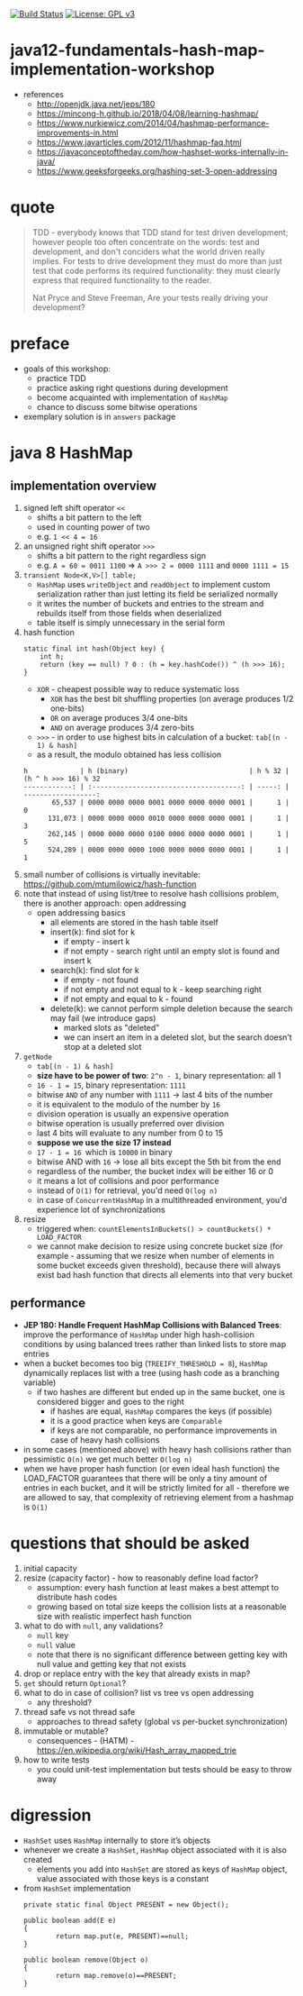 [![Build Status](https://travis-ci.com/mtumilowicz/java12-fundamentals-hash-map-implementation-workshop.svg?branch=master)](https://travis-ci.com/mtumilowicz/java12-fundamentals-hash-map-implementation-workshop)
[![License: GPL v3](https://img.shields.io/badge/License-GPLv3-blue.svg)](https://www.gnu.org/licenses/gpl-3.0)

# java12-fundamentals-hash-map-implementation-workshop

* references
    * http://openjdk.java.net/jeps/180
    * https://mincong-h.github.io/2018/04/08/learning-hashmap/
    * https://www.nurkiewicz.com/2014/04/hashmap-performance-improvements-in.html
    * https://www.javarticles.com/2012/11/hashmap-faq.html
    * https://javaconceptoftheday.com/how-hashset-works-internally-in-java/
    * https://www.geeksforgeeks.org/hashing-set-3-open-addressing

# quote
> TDD - everybody knows that TDD stand for test driven development; however people too often concentrate on the 
words: test and development, and don't conciders what the world driven really implies. For tests to drive 
development they must do more than just test that code performs its required functionality: they must clearly 
express that required functionality to the reader.  
>
> Nat Pryce and Steve Freeman, Are your tests really driving  your development?

# preface
* goals of this workshop:
    * practice TDD
    * practice asking right questions during development
    * become acquainted with implementation of `HashMap` 
    * chance to discuss some bitwise operations
* exemplary solution is in `answers` package

# java 8 HashMap
## implementation overview
1. signed left shift operator `<<` 
    * shifts a bit pattern to the left
    * used in counting power of two
    * e.g. `1 << 4 = 16`
1.  an unsigned right shift operator `>>>`
    * shifts a bit pattern to the right regardless sign
    * e.g. `A = 60 = 0011 1100` => `A >>> 2 = 0000 1111` and `0000 1111 = 15`    
1. `transient Node<K,V>[] table;`
    * `HashMap` uses `writeObject` and `readObject` to implement custom serialization rather than 
    just letting its field be serialized normally
    * it writes the number of buckets and entries to the stream and rebuilds itself from those fields 
    when deserialized
    * table itself is simply unnecessary in the serial form
1. hash function
    ```
    static final int hash(Object key) {
        int h;
        return (key == null) ? 0 : (h = key.hashCode()) ^ (h >>> 16);
    }
    ```    
    * `XOR` - cheapest possible way to reduce systematic loss
        * `XOR` has the best bit shuffling properties (on average produces 1/2 one-bits)
        * `OR` on average produces 3/4 one-bits 
        * `AND` on average produces 3/4 zero-bits
    * `>>>` - in order to use highest bits in calculation of a bucket: `tab[(n - 1) & hash]`
    * as a result, the modulo obtained has less collision
    ```
    h             | h (binary)                              | h % 32 | (h ^ h >>> 16) % 32
    ------------: | :-------------------------------------: | -----: | ------------------:
           65,537 | 0000 0000 0000 0001 0000 0000 0000 0001 |      1 |                   0
          131,073 | 0000 0000 0000 0010 0000 0000 0000 0001 |      1 |                   3
          262,145 | 0000 0000 0000 0100 0000 0000 0000 0001 |      1 |                   5
          524,289 | 0000 0000 0000 1000 0000 0000 0000 0001 |      1 |                   1
    ```
1. small number of collisions is virtually inevitable: https://github.com/mtumilowicz/hash-function
1. note that instead of using list/tree to resolve hash collisions problem, there is another approach: open addressing
    * open addressing basics
        * all elements are stored in the hash table itself
        * insert(k): find slot for k
            * if empty - insert k
            * if not empty - search right until an empty slot is found and insert k
        * search(k): find slot for k
            * if empty - not found
            * if not empty and not equal to k - keep searching right
            * if not empty and equal to k - found
        * delete(k): we cannot perform simple deletion because the search may fail (we introduce gaps)
            * marked slots as "deleted"
            * we can insert an item in a deleted slot, but the search doesn’t stop at a deleted slot
1. `getNode`
    * `tab[(n - 1) & hash]`
    * **size have to be power of two**: `2^n - 1`, binary representation: all 1 
    * `16 - 1 = 15`, binary representation: `1111`
    * bitwise `AND` of any number with `1111` -> last 4 bits of the number
    * it is equivalent to the modulo of the number by `16`
    * division operation is usually an expensive operation
    * bitwise operation is usually preferred over division
    * last 4 bits will evaluate to any number from  0 to 15
    * **suppose we use the size 17 instead**
    * `17 - 1 = 16 `which is `10000` in binary 
    * bitwise AND with `16` -> lose all bits except the 5th bit from the end
    * regardless of the number, the bucket index will be either 16 or 0
    * it means a lot of collisions and poor performance
    * instead of `O(1)` for retrieval, you'd need `O(log n)`
    * in case of `ConcurrentHashMap` in a multithreaded environment, you'd experience lot of synchronizations
1. resize
    * triggered when: `countElementsInBuckets() > countBuckets() * LOAD_FACTOR`
    * we cannot make decision to resize using concrete bucket size (for example - assuming that we resize 
    when number of elements in some bucket exceeds given threshold), because there will always exist bad
    hash function that directs all elements into that very bucket
## performance
* **JEP 180: Handle Frequent HashMap Collisions with Balanced Trees**: improve the performance of 
`HashMap` under high hash-collision conditions by using balanced trees rather than linked lists to store map 
entries
* when a bucket becomes too big (`TREEIFY_THRESHOLD = 8`), `HashMap` dynamically replaces list
with a tree (using hash code as a branching variable)
    * if two hashes are different but ended up in the same bucket, one is considered bigger and goes to the right 
        * if hashes are equal, `HashMap` compares the keys (if possible) 
        * it is a good practice when keys are `Comparable`
        * if keys are not comparable, no performance improvements in case of heavy hash collisions
* in some cases (mentioned above) with heavy hash collisions rather than pessimistic `O(n)` we 
get much better `O(log n)`
* when we have proper hash function (or even ideal hash function) the LOAD_FACTOR guarantees that there will be only a tiny amount
of entries in each bucket, and it will be strictly limited for all - therefore we are allowed to say, that complexity of retrieving
element from a hashmap is `O(1)`

# questions that should be asked
1. initial capacity
1. resize (capacity factor) - how to reasonably define load factor?
    * assumption: every hash function at least makes a best attempt to distribute hash codes
    * growing based on total size keeps the collision lists at a reasonable size with realistic imperfect 
    hash function
1. what to do with `null`, any validations?
    * `null` key
    * `null` value
    * note that there is no significant difference between getting key with null value and getting key that
    not exists
1. drop or replace entry with the key that already exists in map?
1. `get` should return `Optional`?
1. what to do in case of collision? list vs tree vs open addressing
    * any threshold?
1. thread safe vs not thread safe
    * approaches to thread safety (global vs per-bucket synchronization)
1. immutable or mutable?
    * consequences - (HATM) - https://en.wikipedia.org/wiki/Hash_array_mapped_trie
1. how to write tests
    * you could unit-test implementation but tests should be easy to throw away
# digression
* `HashSet` uses `HashMap` internally to store it’s objects 
* whenever we create a `HashSet`, `HashMap` object associated with it is also created
    * elements you add into `HashSet` are stored as keys of `HashMap` object, value associated with those 
    keys is a constant
* from `HashSet` implementation
    ```
    private static final Object PRESENT = new Object();
    
    public boolean add(E e)
    {
            return map.put(e, PRESENT)==null;
    }
    
    public boolean remove(Object o)
    {
            return map.remove(o)==PRESENT;
    }
    ```
